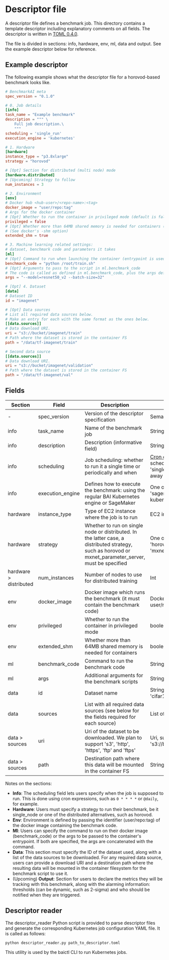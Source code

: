# Descriptor file

A descriptor file defines a benchmark job. This directory contains a template descriptor including explanatory comments
 on all fields. The descriptor is written in [TOML 0.4.0](https://github.com/toml-lang/toml/blob/master/versions/en/toml-v0.4.0.md).

The file is divided in sections: info, hardware, env, ml, data and output. See the example descriptor below for reference.

## Example descriptor

The following example shows what the descriptor file for a horovod-based benchmark looks like.

```toml
# BenchmarkAI meta
spec_version = "0.1.0"

# 0. Job details
[info]
task_name = "Example benchmark"
description = """ \
    Full job description.\
    """
scheduling = 'single_run'
execution_engine = 'kubernetes'

# 1. Hardware
[hardware]
instance_type = "p3.8xlarge"
strategy = "horovod"

# [Opt] Section for distributed (multi node) mode
[hardware.distributed]
# [Upcoming] Strategy to follow
num_instances = 3

# 2. Environment
[env]
# Docker hub <hub-user>/<repo-name>:<tag> 
docker_image = "user/repo:tag"
# Args for the docker container
# [Opt] Whether to run the container in privileged mode (default is false)
privileged = false
# [Opt] Whether more than 64MB shared memory is needed for containers (default is true)
# (See docker's -shm option)
extended_shm = true

# 3. Machine learning related settings: 
# dataset, benchmark code and parameters it takes
[ml]
# [Opt] Command to run when launching the container (entrypoint is used if not specfied)
benchmark_code = "python /root/train.sh"
# [Opt] Arguments to pass to the script in ml.benchmark_code
# The code is called as defined in ml.benchmark_code, plus the args defined here
args = "--model=resnet50_v2 --batch-size=32"

# [Opt] 4. Dataset 
[data]
# Dataset ID
id = "imagenet"

# [Opt] Data sources
# List all required data sources below. 
# Make an entry for each with the same format as the ones below.
[[data.sources]]
# Data download URI.
uri = "s3://bucket/imagenet/train"
# Path where the dataset is stored in the container FS
path = "/data/tf-imagenet/train"

# Second data source
[[data.sources]]
# Data download URI.
uri = "s3://bucket/imagenet/validation"
# Path where the dataset is stored in the container FS
path = "/data/tf-imagenet/val"
```


## Fields

| Section                | Field          | Description                                                                                                                                            | Values                                                      | Required/Optional |
|------------------------|----------------|--------------------------------------------------------------------------------------------------------------------------------------------------------|-------------------------------------------------------------|-------------------|
| -                      | spec_version   | Version of the descriptor specification                                                                                                                | Semantically versioned                                      | Required          |
| info                   | task_name      | Name of the benchmark job                                                                                                                              | String                                                      | Required          |
| info                   | description    | Description (informative field)                                                                                                                        | String                                                      | Required          |
| info                   | scheduling     | Job scheduling: whether to run it a single time or periodically and when    | [Cron expression](https://kubernetes.io/docs/tasks/job/automated-tasks-with-cron-jobs/#schedule) to schedule a job, 'single_run' to run it right away (default)| Optional |
| info                  | execution_engine| Defines how to execute the benchmark: using the regular BAI Kubernetes engine or SageMaker                                                             | One of ['kubernetes', 'sagemaker'] (default: kubernetes)    | Optional          |
| hardware               | instance_type  | Type of EC2 instance where the job is to run                                                                                                           | EC2 instance [API name](https://ec2instances.info)          | Required          |
| hardware               | strategy       | Whether to run on single node or distributed. In the latter case, a distributed strategy, such as horovod or mxnet_parameter_server, must be specified | One of ['single_node', 'horovod', 'mxnet_parameter_server'] | Required          |
| hardware > distributed | num_instances  | Number of nodes to use for distributed training                                                                                                        | Int                                                         | Optional          |
| env                    | docker_image   | Docker image which runs the benchmark (it must contain the benchmark code)                                                                             | Docker image as user/repo:tag                               | Required          |
| env                    | privileged     | Whether to run the container in privileged mode                                                                                                        | boolean (default: false)                                    | Optional          |
| env                    | extended_shm   | Whether more than 64MB shared memory is needed for containers                                                                                          | boolean (default: true)                                     | Optional          |
| ml                     | benchmark_code | Command to run the benchmark code                                                                                                                      | String                                                      | Optional          |
| ml                     | args           | Additional arguments for the benchmark scripts                                                                                                         | String                                                      | Optional          |
| data                   | id             | Dataset name                                                                                                                                           | String ('imagenet', 'cifar10', etc.)                        | Required          |
| data                   | sources        | List with all required data sources (see below for the fields required for each source)                                                                | List of data.sources                                        | Optional          |
| data > sources         | uri            | Uri of the dataset to be downloaded. We plan to support 's3', 'http', 'https', 'ftp' and 'ftps'                                                        | Uri, such as 's3://bucket/imagenet/'                        | Optional          |
| data > sources         | path           | Destination path where this data will be mounted in the container FS                                                                                   | String                                                      | Optional          |

Notes on the sections:

* **Info**: The scheduling field lets users specify when the job is supposed to run. This is done using cron expressions, such as `0 * * * *` or `@daily`, for example.
* **Hardware**: Users must specify a strategy to run their benchmark, be it single_node or one of the distributed alternatives, such as horovod.
* **Env**: Environment is defined by passing the identifier (user/repo:tag) of the docker image containing the benchmark code.
* **Ml**: Users can specify the command to run on their docker image (benchmark_code) or the args to be passed to the container's entrypoint. If both are specified, the args are concatenated with the command.
* **Data**: This section must specify the ID of the dataset used, along with a list of the data sources to be downloaded.
For any required data source, users can provide a download URI and a destination path where the resulting data will be mounted in the container filesystem for the benchmark script to use it.
* (Upcoming) **Output**: Section for users to declare the metrics they will be tracking with this benchmark, along with the alarming information: thresholds (can be dynamic, such as 2-sigma) and who should be notified when they are triggered.


## Descriptor reader

The descriptor_reader Python script is provided to parse descriptor files and generate the corresponding Kubernetes job configuration YAML file. It is called as follows:

```
python descriptor_reader.py path_to_descriptor.toml
```

This utility is used by the baictl CLI to run Kubernetes jobs.
